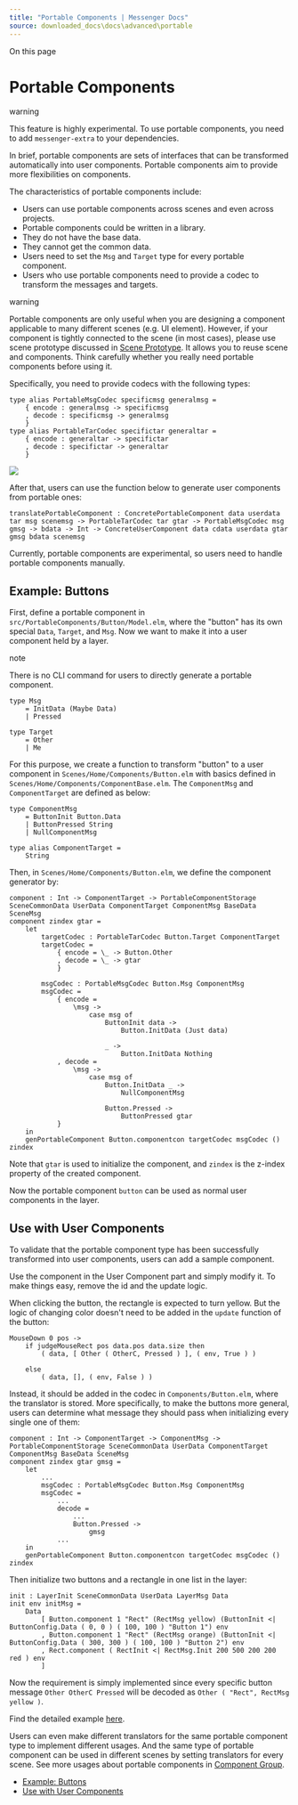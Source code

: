 ```yaml
---
title: "Portable Components | Messenger Docs"
source: downloaded_docs\docs\advanced\portable
---
```


On this page

# Portable Components

warning

This feature is highly experimental. To use portable components, you need to add `messenger-extra` to your dependencies.

In brief, portable components are sets of interfaces that can be transformed automatically into user components. Portable components aim to provide more flexibilities on components.

The characteristics of portable components include:

- Users can use portable components across scenes and even across projects.
- Portable components could be written in a library.
- They do not have the base data.
- They cannot get the common data.
- Users need to set the `Msg` and `Target` type for every portable component.
- Users who use portable components need to provide a codec to transform the messages and targets.

warning

Portable components are only useful when you are designing a component applicable to many different scenes (e.g. UI element). However, if your component is tightly connected to the scene (in most cases), please use scene prototype discussed in [Scene Prototype](/docs/sproto). It allows you to reuse scene and components. Think carefully whether you really need portable components before using it.

Specifically, you need to provide codecs with the following types:

```
type alias PortableMsgCodec specificmsg generalmsg =  
    { encode : generalmsg -> specificmsg  
    , decode : specificmsg -> generalmsg  
    }  
type alias PortableTarCodec specifictar generaltar =  
    { encode : generaltar -> specifictar  
    , decode : specifictar -> generaltar  
    }  

```

![](/assets/images/comp2-842e1c3060c852366fda1e72827127d2.jpg)

After that, users can use the function below to generate user components from portable ones:

```
translatePortableComponent : ConcretePortableComponent data userdata tar msg scenemsg -> PortableTarCodec tar gtar -> PortableMsgCodec msg gmsg -> bdata -> Int -> ConcreteUserComponent data cdata userdata gtar gmsg bdata scenemsg  

```

Currently, portable components are experimental, so users need to handle portable components manually.

## Example: Buttons[​](#example-buttons "Direct link to Example: Buttons")

First, define a portable component in `src/PortableComponents/Button/Model.elm`, where the "button" has its own special `Data`, `Target`, and `Msg`. Now we want to make it into a user component held by a layer.

note

There is no CLI command for users to directly generate a portable component.

```
type Msg  
    = InitData (Maybe Data)  
    | Pressed  
  
type Target  
    = Other  
    | Me  

```

For this purpose, we create a function to transform "button" to a user component in `Scenes/Home/Components/Button.elm` with basics defined in `Scenes/Home/Components/ComponentBase.elm`. The `ComponentMsg` and `ComponentTarget` are defined as below:

```
type ComponentMsg  
    = ButtonInit Button.Data  
    | ButtonPressed String  
    | NullComponentMsg  
  
type alias ComponentTarget =  
    String  

```

Then, in `Scenes/Home/Components/Button.elm`, we define the component generator by:

```
component : Int -> ComponentTarget -> PortableComponentStorage SceneCommonData UserData ComponentTarget ComponentMsg BaseData SceneMsg  
component zindex gtar =  
    let  
        targetCodec : PortableTarCodec Button.Target ComponentTarget  
        targetCodec =  
            { encode = \_ -> Button.Other  
            , decode = \_ -> gtar  
            }  
  
        msgCodec : PortableMsgCodec Button.Msg ComponentMsg  
        msgCodec =  
            { encode =  
                \msg ->  
                    case msg of  
                        ButtonInit data ->  
                            Button.InitData (Just data)  
  
                        _ ->  
                            Button.InitData Nothing  
            , decode =  
                \msg ->  
                    case msg of  
                        Button.InitData _ ->  
                            NullComponentMsg  
  
                        Button.Pressed ->  
                            ButtonPressed gtar  
            }  
    in  
    genPortableComponent Button.componentcon targetCodec msgCodec () zindex  

```

Note that `gtar` is used to initialize the component, and `zindex` is the z-index property of the created component.

Now the portable component `button` can be used as normal user components in the layer.

## Use with User Components[​](#use-with-user-components "Direct link to Use with User Components")

To validate that the portable component type has been successfully transformed into user components, users can add a sample component.

Use the component in the User Component part and simply modify it. To make things easy, remove the id and the update logic.

When clicking the button, the rectangle is expected to turn yellow. But the logic of changing color doesn't need to be added in the `update` function of the button:

```
MouseDown 0 pos ->  
    if judgeMouseRect pos data.pos data.size then  
        ( data, [ Other ( OtherC, Pressed ) ], ( env, True ) )  
      
    else  
        ( data, [], ( env, False ) )  

```

Instead, it should be added in the codec in `Components/Button.elm`, where the translator is stored. More specifically, to make the buttons more general, users can determine what message they should pass when initializing every single one of them:

```
component : Int -> ComponentTarget -> ComponentMsg -> PortableComponentStorage SceneCommonData UserData ComponentTarget ComponentMsg BaseData SceneMsg  
component zindex gtar gmsg =  
    let  
        ...  
        msgCodec : PortableMsgCodec Button.Msg ComponentMsg  
        msgCodec =  
            ...  
            decode =   
                ...  
                Button.Pressed ->  
                    gmsg  
            ...  
    in  
    genPortableComponent Button.componentcon targetCodec msgCodec () zindex  

```

Then initialize two buttons and a rectangle in one list in the layer:

```
init : LayerInit SceneCommonData UserData LayerMsg Data  
init env initMsg =  
    Data  
        [ Button.component 1 "Rect" (RectMsg yellow) (ButtonInit <| ButtonConfig.Data ( 0, 0 ) ( 100, 100 ) "Button 1") env  
        , Button.component 1 "Rect" (RectMsg orange) (ButtonInit <| ButtonConfig.Data ( 300, 300 ) ( 100, 100 ) "Button 2") env  
        , Rect.component ( RectInit <| RectMsg.Init 200 500 200 200 red ) env  
        ]  

```

Now the requirement is simply implemented since every specific button message `Other OtherC Pressed` will be decoded as `Other ( "Rect", RectMsg yellow )`.

Find the detailed example [here](https://github.com/linsyking/messenger-examples/tree/main/portable-components).

Users can even make different translators for the same portable component type to implement different usages. And the same type of portable component can be used in different scenes by setting translators for every scene. See more usages about portable components in [Component Group](/docs/advanced/comp#component-group).

- [Example: Buttons](#example-buttons)
- [Use with User Components](#use-with-user-components)